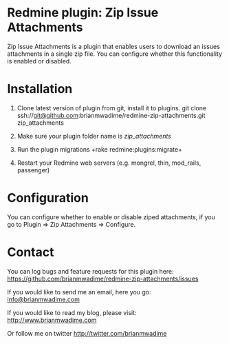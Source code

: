 Redmine plugin: Zip Issue Attachments
=============================

Zip Issue Attachments is a plugin that enables users to download an issues attachments in a single zip file.
You can configure whether this functionality is enabled or disabled.

Installation
============
1. Clone latest version of plugin from git, install it to plugins. git clone ssh://git@github.com:brianmwadime/redmine-zip-attachments.git zip_attachments

2. Make sure your plugin folder name is *zip_attachments*

3. Run the plugin migrations +rake redmine:plugins:migrate+

4. Restart your Redmine web servers (e.g. mongrel, thin, mod_rails, passenger)

Configuration
============

You can configure whether to enable or disable ziped attachments, if you go to Plugin => Zip Attachments => Configure.

Contact
=======

You can log bugs and feature requests for this plugin here:
https://github.com/brianmwadime/redmine-zip-attachments/issues

If you would like to send me an email, here you go: info@brianmwadime.com

If you would like to read my blog, please visit:
http://www.brianmwadime.com

Or follow me on twitter http://twitter.com/brianmwadime